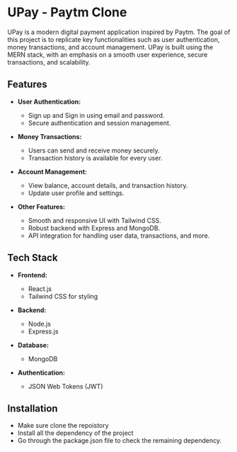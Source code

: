 # UPay - Paytm Clone

UPay is a modern digital payment application inspired by Paytm. The goal of this project is to replicate key functionalities such as user authentication, money transactions, and account management. UPay is built using the MERN stack, with an emphasis on a smooth user experience, secure transactions, and scalability.

## Features

- **User Authentication:**
  - Sign up and Sign in using email and password.
  - Secure authentication and session management.
  
- **Money Transactions:**
  - Users can send and receive money securely.
  - Transaction history is available for every user.
  
- **Account Management:**
  - View balance, account details, and transaction history.
  - Update user profile and settings.

- **Other Features:**
  - Smooth and responsive UI with Tailwind CSS.
  - Robust backend with Express and MongoDB.
  - API integration for handling user data, transactions, and more.
  
## Tech Stack

- **Frontend:**
  - React.js
  - Tailwind CSS for styling

- **Backend:**
  - Node.js
  - Express.js		

- **Database:**
  - MongoDB

- **Authentication:**
  - JSON Web Tokens (JWT)

## Installation
 - Make sure clone the repoistory 
 - Install all the dependency of the project
 - Go through the package.json file to check the remaining dependency.
	

